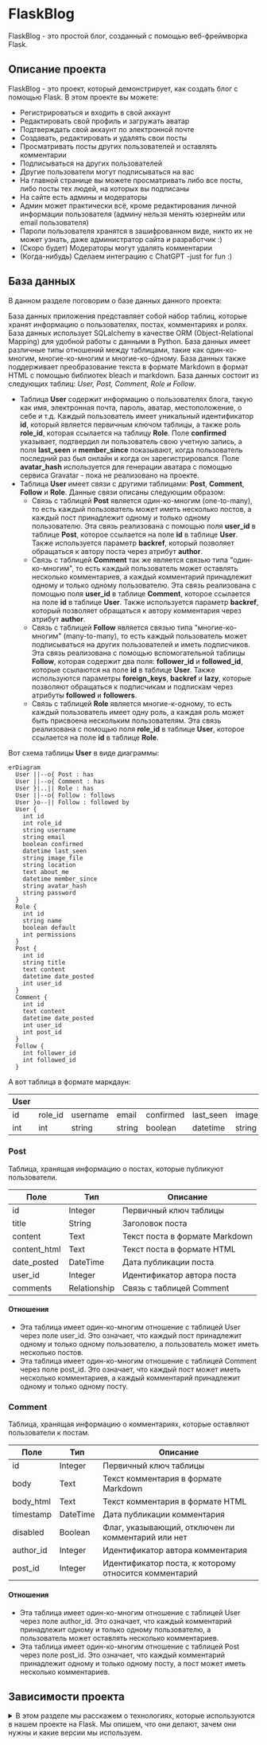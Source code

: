 # FlaskBlog

FlaskBlog - это простой блог, созданный с помощью веб-фреймворка Flask.

## Описание проекта

FlaskBlog - это проект, который демонстрирует, как создать блог с помощью Flask. В этом проекте вы можете:

- Регистрироваться и входить в свой аккаунт
- Редактировать свой профиль и загружать аватар
- Подтверждать свой аккаунт по электронной почте
- Создавать, редактировать и удалять свои посты
- Просматривать посты других пользователей и оставлять комментарии
- Подписываться на других пользователей
- Другие пользователи могут подписываться на вас
- На главной странице вы можете просматривать либо все посты, либо посты тех людей, на которых вы подписаны
- На сайте есть админы и модераторы
- Админ может практически всё, кроме редактирования личной информации пользователя (админу нельзя менять юзернейм или email пользователя)
- Пароли пользователя хранятся в зашифрованном виде, никто их не может узнать, даже администратор сайта и разработчик :)
- (Скоро будет) Модераторы могут удалять комментарии
- (Когда-нибудь) Сделаем интеграцию с ChatGPT -just for fun :) 

## База данных
В данном разделе поговорим о базе данных данного проекта:

База данных приложения представляет собой набор таблиц, которые хранят информацию о пользователях, постах, комментариях и ролях. База данных использует SQLalchemy в качестве ORM (Object-Relational Mapping) для удобной работы с данными в Python. База данных имеет различные типы отношений между таблицами, такие как один-ко-многим, многие-ко-многим и многие-ко-одному. База данных также поддерживает преобразование текста в формате Markdown в формат HTML с помощью библиотек bleach и markdown. База данных состоит из следующих таблиц: *User, Post, Comment, Role и Follow*.

- Таблица **User** содержит информацию о пользователях блога, такую как имя, электронная почта, пароль, аватар, местоположение, о себе и т.д. Каждый пользователь имеет уникальный идентификатор **id**, который является первичным ключом таблицы, а также роль **role_id**, которая ссылается на таблицу **Role**. Поле **confirmed** указывает, подтвердил ли пользователь свою учетную запись, а поля **last_seen** и **member_since** показывают, когда пользователь последний раз был онлайн и когда он зарегистрировался. Поле **avatar_hash** используется для генерации аватара с помощью сервиса Gravatar - пока не реализовано на проекте.
- Таблица **User** имеет связи с другими таблицами: **Post**, **Comment**, **Follow** и **Role**. Данные связи описаны следующим образом:
    - Связь с таблицей **Post** является один-ко-многим (one-to-many), то есть каждый пользователь может иметь несколько постов, а каждый пост принадлежит одному и только одному пользователю. Эта связь реализована с помощью поля **user_id** в таблице **Post**, которое ссылается на поле **id** в таблице **User**. Также используется параметр **backref**, который позволяет обращаться к автору поста через атрибут **author**.
    - Связь с таблицей **Comment** так же является связью типа "один-ко-многим", то есть каждый пользователь может оставлять несколько комментариев, а каждый комментарий принадлежит одному и только одному пользователю. Эта связь реализована с помощью поля **user_id** в таблице **Comment**, которое ссылается на поле **id** в таблице **User**. Также используется параметр **backref**, который позволяет обращаться к автору комментария через атрибут **author**.
    - Связь с таблицей **Follow** является связью типа "многие-ко-многим" (many-to-many), то есть каждый пользователь может подписываться на других пользователей и иметь подписчиков. Эта связь реализована с помощью вспомогательной таблицы **Follow**, которая содержит два поля: **follower_id** и **followed_id**, которые ссылаются на поле **id** в таблице **User**. Также используются параметры **foreign_keys**, **backref** и **lazy**, которые позволяют обращаться к подписчикам и подпискам через атрибуты **followed** и **followers**.
    - Связь с таблицей **Role** является многие-к-одному, то есть каждый пользователь имеет одну роль, а каждая роль может быть присвоена нескольким пользователям. Эта связь реализована с помощью поля **role_id** в таблице **User**, которое ссылается на поле **id** в таблице **Role**.

Вот схема таблицы **User** в виде диаграммы:

```mermaid
erDiagram
  User ||--o{ Post : has
  User ||--o{ Comment : has
  User }|..|| Role : has
  User ||--o{ Follow : follows
  User }o--|| Follow : followed by
  User {
    int id
    int role_id
    string username
    string email
    boolean confirmed
    datetime last_seen
    string image_file
    string location
    text about_me
    datetime member_since
    string avatar_hash
    string password
  }
  Role {
    int id
    string name
    boolean default
    int permissions
  }
  Post {
    int id
    string title
    text content
    datetime date_posted
    int user_id
  }
  Comment {
    int id
    text content
    datetime date_posted
    int user_id
    int post_id
  }
  Follow {
    int follower_id
    int followed_id
  }
```

А вот таблица в формате маркдаун:

| User | | | | | | | | | | | | | |
| --- | --- | --- | --- | --- | --- | --- | --- | --- | --- | --- | --- | --- | --- |
| id | role_id | username | email | confirmed | last_seen | image_file | location | about_me | member_since | avatar_hash | password | | |
| int | int | string | string | boolean | datetime | string | string | text | datetime | string | string | FK(Role.id) | |


### Post

Таблица, хранящая информацию о постах, которые публикуют пользователи.

| Поле | Тип | Описание |
| ---- | --- | -------- |
| id | Integer | Первичный ключ таблицы |
| title | String | Заголовок поста |
| content | Text | Текст поста в формате Markdown |
| content_html | Text | Текст поста в формате HTML |
| date_posted | DateTime | Дата публикации поста |
| user_id | Integer | Идентификатор автора поста |
| comments | Relationship | Связь с таблицей Comment |

#### Отношения

- Эта таблица имеет один-ко-многим отношение с таблицей User через поле user_id. Это означает, что каждый пост принадлежит одному и только одному пользователю, а пользователь может иметь несколько постов.
- Эта таблица имеет один-ко-многим отношение с таблицей Comment через поле post_id. Это означает, что каждый пост может иметь несколько комментариев, а каждый комментарий принадлежит одному и только одному посту.


### Comment

Таблица, хранящая информацию о комментариях, которые оставляют пользователи к постам.

| Поле | Тип | Описание |
| ---- | --- | -------- |
| id | Integer | Первичный ключ таблицы |
| body | Text | Текст комментария в формате Markdown |
| body_html | Text | Текст комментария в формате HTML |
| timestamp | DateTime | Дата публикации комментария |
| disabled | Boolean | Флаг, указывающий, отключен ли комментарий или нет |
| author_id | Integer | Идентификатор автора комментария |
| post_id | Integer | Идентификатор поста, к которому относится комментарий |

#### Отношения

- Эта таблица имеет один-ко-многим отношение с таблицей User через поле author_id. Это означает, что каждый комментарий принадлежит одному и только одному пользователю, а пользователь может оставлять несколько комментариев.
- Эта таблица имеет один-ко-многим отношение с таблицей Post через поле post_id. Это означает, что каждый комментарий принадлежит одному и только одному посту, а пост может иметь несколько комментариев.



## Зависимости проекта
<details>
  <summary>В этом разделе мы расскажем о технологиях, которые используются в нашем проекте на Flask. Мы опишем, что они делают, зачем они нужны и какие версии мы используем.</summary>
  <p>

## Flask

Flask - это легковесный веб-фреймворк на Python, который предоставляет полезные инструменты и возможности для создания веб-приложений на Python. Flask позволяет быстро и легко начать работу, а также масштабировать свои приложения до сложных решений. Flask не навязывает никаких конкретных инструментов или библиотек. Это означает, что разработчик сам выбирает, какие инструменты и библиотеки он хочет использовать. Есть много расширений, созданных сообществом, которые добавляют новую функциональность к Flask. Версия Flask, которую мы используем в нашем проекте, - **2.0.2**. 

## SQLAlchemy

SQLAlchemy - это библиотека Python, которая предоставляет полный набор функций и паттернов SQL для доступа к базам данных. SQLAlchemy состоит из двух частей: Core и ORM. Core - это часть, которая отвечает за абстракцию базы данных и взаимодействие с DBAPI. ORM - это часть, которая отвечает за отображение объектов Python на таблицы базы данных и обратно. SQLAlchemy позволяет эффективно и высокопроизводительно работать с базами данных, используя простой и питонический язык домена. SQLAlchemy поддерживает множество разных баз данных, таких как SQLite, PostgreSQL, MySQL, Oracle и другие. Версия SQLAlchemy, которую мы используем в нашем проекте, - **1.4.26**. 

## Flask-Login

Flask-Login - это расширение для Flask, которое обеспечивает управление сессиями пользователей для приложений Flask. Оно обрабатывает общие задачи, такие как вход, выход и запоминание сессий пользователей на продолжительные периоды времени. Flask-Login не привязан к какой-либо конкретной системе баз данных или модели разрешений. Единственное требование заключается в том, чтобы ваши объекты пользователей реализовывали несколько методов, и чтобы вы предоставляли обратный вызов расширению, способный загружать пользователей из их идентификатора. Версия Flask-Login, которую мы используем в нашем проекте, - **0.6.3**. [^4^][4]

## Flask-Migrate

Flask-Migrate - это расширение, которое обрабатывает миграции баз данных SQLAlchemy для приложений Flask, используя Alembic. Операции с базой данных предоставляются в виде аргументов командной строки под командой flask db. Flask-Migrate позволяет создавать, применять и откатывать миграции базы данных, используя простые команды. Миграции позволяют изменять схему базы данных без потери данных, используя инструменты, такие как Alembic. Версия Flask-Migrate, которую мы используем в нашем проекте, - **4.0.5**. 

## alembic

alembic - это библиотека Python, которая позволяет создавать и управлять миграциями баз данных SQLAlchemy. Она предоставляет DSL (domain-specific language) для описания изменений схемы базы данных, а также командный интерфейс для применения и отката миграций. alembic поддерживает различные типы баз данных, такие как SQLite, PostgreSQL, MySQL, Oracle и другие. Версия alembic, которую мы используем в нашем проекте, - **1.12.0**. 

## bcrypt

bcrypt - это библиотека Python, которая предоставляет функции для хеширования и проверки паролей с использованием алгоритма bcrypt. bcrypt - это адаптивный алгоритм хеширования, который устойчив к атакам перебора и словаря. bcrypt позволяет задавать степень сложности хеширования, которая автоматически увеличивается с ростом вычислительной мощности. Версия bcrypt, которую мы используем в нашем проекте, - **4.0.1**. 

## bleach

bleach - это библиотека Python, которая позволяет очищать и санитизировать HTML-код от потенциально опасных элементов, таких как скрипты, стили, комментарии и т.д. bleach позволяет задавать список разрешенных тегов, атрибутов и стилей, а также выполнять эскейпинг и ссылочные преобразования. bleach также поддерживает Markdown, позволяя преобразовывать текст в безопасный HTML-код. Версия bleach, которую мы используем в нашем проекте, - **6.1.0**. 

## blinker

blinker - это библиотека Python, которая предоставляет быстрый и простой механизм для отправки и получения сигналов между объектами. Сигналы - это способ коммуникации между разными частями приложения без жесткой связи. blinker позволяет подключать и отключать функции-обработчики к сигналам, а также отправлять и получать данные с сигналами. Версия blinker, которую мы используем в нашем проекте, - **1.6.2**. 

## click

click - это библиотека Python, которая позволяет создавать красивые и удобные интерфейсы командной строки для своих приложений. click позволяет определять команды, параметры, аргументы, опции, флаги, подкоманды и т.д. с помощью декораторов и простого API. click также поддерживает цветной вывод, автодополнение, обработку ошибок, тестирование и документацию. Версия click, которую мы используем в нашем проекте, - **8.1.7**. 

## colorama

colorama - это библиотека Python, которая позволяет использовать ANSI-коды для управления цветом и стилем текста в терминале. colorama делает это кроссплатформенно, работая как на Windows, так и на Unix-подобных системах. colorama позволяет выводить текст разными цветами, жирным, подчеркнутым и т.д. Версия colorama, которую мы используем в нашем проекте, - **0.4.6**. 

## dnspython

dnspython - это библиотека Python, которая предоставляет полную поддержку DNS (Domain Name System) для Python. DNS - это система, которая переводит доменные имена в IP-адреса и обратно. dnspython позволяет выполнять различные операции с DNS, такие как запросы, разрешение, обновление, проверка, кеширование и т.д. dnspython поддерживает множество типов записей DNS, таких как A, AAAA, MX, NS, CNAME, TXT и другие. Версия dnspython, которую мы используем в нашем проекте, - **2.4.2**. 

## dominate

dominate - это библиотека Python, которая позволяет создавать и манипулировать HTML-документами с помощью простого и питонического API. dominate позволяет определять HTML-теги как классы Python, атрибуты как аргументы, а содержимое как контекстные менеджеры. dominate также поддерживает динамическое добавление, удаление и изменение элементов HTML. Версия dominate, которую мы используем в нашем проекте, - **2.8.0**. 

## email-validator

email-validator - это библиотека Python, которая позволяет проверять адреса электронной почты на соответствие стандартам и существованию. email-validator использует регулярные выражения, DNS-запросы и SMTP-проверки для того, чтобы определить, является ли адрес электронной почты валидным и доставляемым. email-validator также поддерживает международные домены и адреса. Версия email-validator, которую мы используем в нашем проекте, - **2.0.0.post2**. 

## Faker

Faker - это библиотека Python, которая позволяет генерировать фиктивные данные для тестирования и разработки. Faker может создавать данные разных типов, таких как имена, адреса, телефоны, электронная почта, текст, даты, числа и т.д. Версия Faker, которую мы используем в нашем проекте, - **19.8.0**. 

## Flask-Bcrypt

Flask-Bcrypt - это расширение для Flask, которое интегрирует библиотеку bcrypt в приложения Flask. Оно позволяет хешировать и проверять пароли пользователей с использованием алгоритма bcrypt. Flask-Bcrypt также предоставляет функции для генерации и проверки соли, которая добавляет дополнительную защиту к хешам паролей. Версия Flask-Bcrypt, которую мы используем в нашем проекте, - **1.0.1**. 

## Flask-Bootstrap

Flask-Bootstrap - это расширение для Flask, которое интегрирует фреймворк Bootstrap в приложения Flask. Bootstrap - это фреймворк для разработки веб-интерфейсов, который предоставляет готовые компоненты, такие как кнопки, формы, навигация, модальные окна и т.д. Flask-Bootstrap позволяет использовать Bootstrap в своих шаблонах Flask, а также предоставляет некоторые дополнительные функции, такие как поддержка Flask-WTF, Flask-Nav и Flask-AppConfig. Версия Flask-Bootstrap, которую мы используем в нашем проекте, - **3.3.7.1**. 


## Flask-Mail

Flask-Mail - это расширение для Flask, которое позволяет отправлять электронную почту из приложений Flask. Оно поддерживает SMTP и SSL/TLS, а также предоставляет возможность отправлять сообщения в фоновом режиме с помощью Celery или Redis. Flask-Mail также позволяет создавать сложные сообщения с помощью MIME, добавлять вложения, HTML-контент, альтернативный текст и т.д. Версия Flask-Mail, которую мы используем в нашем проекте, - **0.9.1**. 
 

## Flask-PageDown

Flask-PageDown - это расширение для Flask, которое добавляет поддержку Markdown в приложения Flask. Оно позволяет использовать редактор PageDown, который является JavaScript-версией редактора Stack Overflow, для редактирования и предварительного просмотра Markdown-текста в веб-браузере. Flask-PageDown также позволяет обрабатывать Markdown-текст на стороне сервера с помощью библиотеки Markdown или bleach. Версия Flask-PageDown, которую мы используем в нашем проекте, - **0.4.0**. 

## Flask-Script

Flask-Script - это расширение для Flask, которое добавляет поддержку написания внешних скриптов для приложений Flask. Оно позволяет определять команды, параметры, опции и аргументы для своих скриптов с помощью декораторов и простого API. Flask-Script также поддерживает интерактивную оболочку Python, тестирование и документацию. Версия Flask-Script, которую мы используем в нашем проекте, - **2.0.6**. 


## Flask-WTF

Flask-WTF - это расширение для Flask, которое помогает использовать библиотеку WTForms в своем приложении Flask. WTForms - это библиотека Python для работы с формами и полями форм. Она предоставляет гибкую систему для создания форм, обработки валидации и отрисовки форм в HTML. Flask-WTF также предоставляет защиту от CSRF, загрузку файлов и reCAPTCHA. Версия Flask-WTF, которую мы используем в нашем проекте, - **1.1.1**. 

## greenlet

greenlet - это библиотека Python, которая позволяет использовать легковесные потоки (зеленые потоки) в Python. Зеленые потоки - это потоки, которые не управляются операционной системой, а переключаются вручную. greenlet позволяет создавать и управлять зелеными потоками с помощью простого API. greenlet также поддерживает совместимость с стандартными потоками и корутинами. Версия greenlet, которую мы используем в нашем проекте, - **2.0.2**. 

## idna

idna - это библиотека Python, которая позволяет поддерживать международные доменные имена (IDNA) в Python. IDNA - это стандарт, который позволяет использовать символы разных языков и алфавитов в доменных именах. idna позволяет кодировать и декодировать доменные имена с помощью алгоритма Punycode, а также проверять их на соответствие правилам IDNA. Версия idna, которую мы используем в нашем проекте, - **3.4**. 

## itsdangerous

itsdangerous - это библиотека Python, которая позволяет подписывать и проверять данные с помощью криптографических подписей и сериализации. Она предоставляет различные классы и функции для работы с данными, такими как JSON, URL-safe base64, timestamp, salt и т.д. itsdangerous позволяет защищать данные от подделки, изменения или повторного использования. Версия itsdangerous, которую мы используем в нашем проекте, - **2.1.2**. 

## Jinja2

Jinja2 - это библиотека Python, которая позволяет создавать и обрабатывать HTML-шаблоны для веб-приложений. Она предоставляет мощный и гибкий синтаксис для определения переменных, фильтров, тегов, наследования, включения, макросов и т.д. Jinja2 также поддерживает автоэкранирование, кеширование, песочницу, интернационализацию и локализацию. Версия Jinja2, которую мы используем в нашем проекте, - **3.1.2**. 

## Mako

Mako - это библиотека Python, которая позволяет создавать и обрабатывать шаблоны HTML с помощью Python. Она предоставляет простой и быстрый синтаксис для определения переменных, выражений, блоков, наследования, включения, фильтров и т.д. Mako также поддерживает кеширование, песочницу, предкомпиляцию и расширения. Версия Mako, которую мы используем в нашем проекте, - **1.2.4**. 

## Markdown

Markdown - это библиотека Python, которая позволяет преобразовывать текст, написанный с помощью языка разметки Markdown, в HTML-код. Markdown - это легкий язык разметки, который позволяет создавать красиво оформленный текст с помощью простого текстового редактора. Markdown поддерживает базовые элементы, такие как заголовки, списки, ссылки, изображения, код и т.д., а также расширенные элементы, такие как таблицы, сноски, аббревиатуры и т.д. Версия Markdown, которую мы используем в нашем проекте, - **3.5**. 

## MarkupSafe

MarkupSafe - это библиотека Python, которая позволяет безопасно работать с HTML-кодом в Python. Она предоставляет класс Markup, который обертывает строку HTML-кода и предотвращает ее двойное эскейпинг. MarkupSafe также предоставляет функции для эскейпинга и разэскейпинга HTML-кода, а также для конкатенации и форматирования строк HTML-кода. Версия MarkupSafe, которую мы используем в нашем проекте, - **2.1.3**. 


## Pillow

Pillow - это библиотека Python, которая позволяет работать с изображениями в Python. Она предоставляет функции для загрузки, сохранения, обрезки, поворота, изменения размера, фильтрации, рисования, добавления текста и т.д. Pillow поддерживает множество форматов изображений, таких как PNG, JPEG, GIF, BMP, TIFF и другие. Версия Pillow, которую мы используем в нашем проекте, - **10.0.1**. 

## pytz

pytz - это библиотека Python, которая позволяет работать с часовыми поясами в Python. Она предоставляет базу данных часовых поясов, основанную на данных IANA (Internet Assigned Numbers Authority), которая содержит исторические и актуальные данные о смещениях, зонах, летнем времени и т.д. pytz позволяет создавать, преобразовывать и сравнивать объекты datetime, учитывая часовые пояса. Версия pytz, которую мы используем в нашем проекте, - **2023.3.post1**. 

## six

six - это библиотека Python, которая позволяет писать совместимый код для Python 2 и Python 3. Она предоставляет модуль six, который содержит функции и классы, которые абстрагируют различия между двумя версиями Python, такие как типы данных, синтаксис, стандартная библиотека и т.д. six позволяет избежать дублирования кода и упростить переход на Python 3. Версия six, которую мы используем в нашем проекте, - **1.16.0**. 

## typing_extensions

typing_extensions - это библиотека Python, которая предоставляет дополнительные типы и функции для модуля typing, который поддерживает аннотации типов в Python. typing_extensions добавляет некоторые типы и функции, которые доступны только в новых версиях Python, такие как Literal, Final, TypedDict, Protocol и т.д. typing_extensions позволяет использовать эти типы и функции в старых версиях Python, улучшая читаемость и проверку кода. Версия typing_extensions, которую мы используем в нашем проекте, - **4.8.0**. 

## visitor

visitor - это библиотека Python, которая позволяет реализовать паттерн проектирования "Посетитель" в Python. Паттерн проектирования "Посетитель" - это способ разделения алгоритма от структуры данных, на которой он работает. visitor позволяет определять классы-посетители, которые содержат методы для обработки разных типов объектов, и декораторы, которые позволяют применять эти посетителей к объектам. visitor позволяет добавлять новую функциональность к объектам без изменения их классов. Версия visitor, которую мы используем в нашем проекте, - **0.1.3**. 

## webencodings

webencodings - это библиотека Python, которая предоставляет поддержку кодировок, используемых в вебе, таких как UTF-8, ISO-8859-1, Windows-1252 и т.д. Она предоставляет функции для определения, декодирования и кодирования кодировок, а также таблицы с соответствиями между кодировками и символами. webencodings используется вместе с bleach для обработки HTML-кода. Версия webencodings, которую мы используем в нашем проекте, - **0.5.1**. 

## Werkzeug

Werkzeug - это библиотека Python, которая предоставляет набор инструментов для работы с веб-приложениями на Python. Она предоставляет классы и функции для работы с запросами, ответами, заголовками, кукисами, URL-ами, маршрутизацией, отладкой, тестированием и т.д. Werkzeug также поддерживает WSGI (Web Server Gateway Interface), стандартный интерфейс для взаимодействия между веб-серверами и веб-приложениями на Python. Werkzeug используется вместе с Flask для создания веб-приложений на Python. Версия Werkzeug, которую мы используем в нашем проекте, - **2.3.7**. 

## WTForms

WTForms - это библиотека Python для работы с формами и полями форм. Она предоставляет гибкую систему для создания форм, обработки валидации и отрисовки форм в HTML. WTForms поддерживает множество типов полей, таких как текст, пароль, чекбокс, радиокнопка, выпадающий список, файл и т.д. WTForms также поддерживает международные домены и адреса. Версия WTForms, которую мы используем в нашем проекте, - **3.0.1**. 
  </p>
</details>


